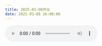 ```yaml
---
title: 2025-03-08作业
date: 2025-03-08 16:00:00
---
```


<audio src="other/20250308.m4a" controls="controls">
</audio>

